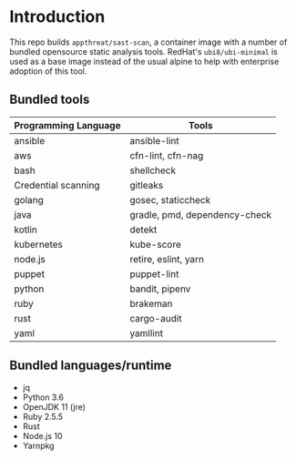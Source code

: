# Introduction

This repo builds `appthreat/sast-scan`, a container image with a number of bundled opensource static analysis tools. RedHat's `ubi8/ubi-minimal` is used as a base image instead of the usual alpine to help with enterprise adoption of this tool.

## Bundled tools

| Programming Language | Tools |
|----------------------|-------|
| ansible | ansible-lint |
| aws | cfn-lint, cfn-nag |
| bash | shellcheck |
| Credential scanning | gitleaks |
| golang | gosec, staticcheck |
| java | gradle, pmd, dependency-check |
| kotlin | detekt |
| kubernetes | kube-score |
| node.js | retire, eslint, yarn |
| puppet | puppet-lint |
| python | bandit, pipenv |
| ruby | brakeman |
| rust | cargo-audit |
| yaml | yamllint |

## Bundled languages/runtime

- jq
- Python 3.6
- OpenJDK 11 (jre)
- Ruby 2.5.5
- Rust
- Node.js 10
- Yarnpkg
